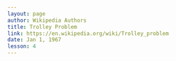 ```yaml
---
layout: page
author: Wikipedia Authors
title: Trolley Problem
link: https://en.wikipedia.org/wiki/Trolley_problem
date: Jan 1, 1967
lesson: 4
---
```

